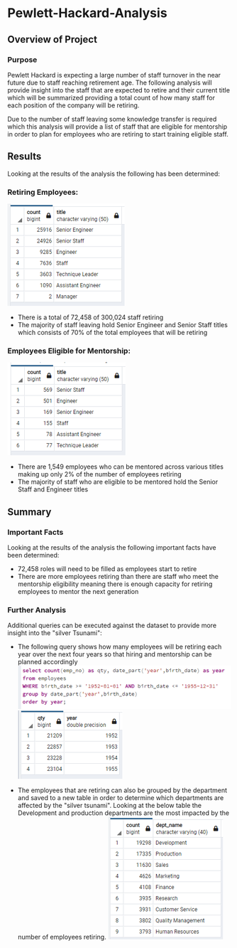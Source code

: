 # Pewlett-Hackard-Analysis

## Overview of Project

### Purpose

Pewlett Hackard is expecting a large number of staff turnover in the near future due to staff reaching retirement age.
The following analysis will provide insight into the staff that are expected to retire and their current title which will be summarized
providing a total count of how many staff for each position of the company will be retiring.

Due to the number of staff leaving some knowledge transfer is required which this analysis will provide a list of staff that are eligible for mentorship
in order to plan for employees who are retiring to start training eligible staff.


## Results

Looking at the results of the analysis the following has been determined:
### Retiring Employees:
![retiring_titles](/Analysis%20Projects%20Folder/Pewlett-Hackard-Analysis%20Folder/retiring_titles.PNG)
 - There is a total of 72,458 of 300,024 staff retiring
 - The majority of staff leaving hold Senior Engineer and Senior Staff titles which consists of 70% of the total employees that will be retiring

 
### Employees Eligible for Mentorship:
![mentorship_eligible_count](/Analysis%20Projects%20Folder/Pewlett-Hackard-Analysis%20Folder/mentorship_eligible_count.PNG)
 - There are 1,549 employees who can be mentored across various titles making up only 2% of the number of employees retiring
 - The majority of staff who are eligible to be mentored hold the Senior Staff and Engineer titles

## Summary

### Important Facts
Looking at the results of the analysis the following important facts have been determined:
 - 72,458 roles will need to be filled as employees start to retire
 - There are more employees retiring than there are staff who meet the mentorship eligibility meaning there is enough capacity for retiring employees to mentor the next generation
 
### Further Analysis

Additional queries can be executed against the dataset to provide more insight into the "silver Tsunami":
 - The following query shows how many employees will be retiring each year over the next four years so that hiring and mentorship can be planned accordingly
![retiring_peryear_count](/Analysis%20Projects%20Folder/Pewlett-Hackard-Analysis%20Folder/retiring_peryear_count.PNG)
![retiring_peryear_result](/Analysis%20Projects%20Folder/Pewlett-Hackard-Analysis%20Folder/retiring_peryear_result.PNG)
 
 - The employees that are retiring can also be grouped by the department and saved to a new table in order to determine which departments are affected by the "silver tsunami". 
	Looking at the below table the Development and production departments are the most impacted by the number of employees retiring.
![retiring_departments](/Analysis%20Projects%20Folder/Pewlett-Hackard-Analysis%20Folder/retiring_departments.PNG)

